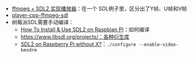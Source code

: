 - [ffmpeg + SDL2 实现播放器](https://blog.csdn.net/m0_37872216/article/details/124727130)：在一个 SDL例子里，区分出了Y帧、U帧和V帧
- [player-cpp-ffmpeg-sdl](https://github.com/raullalves/player-cpp-ffmpeg-sdl)
- 树莓派SDL需要手动编译：
  - [How To Install & Use SDL2 on Raspbian PI](https://forums.raspberrypi.com/viewtopic.php?t=58180)：如何编译
  - https://www.libsdl.org/projects/：各种衍生库
  - [SDL2 on Raspberry Pi without X?](https://stackoverflow.com/questions/57672568/sdl2-on-raspberry-pi-without-x)：`./configure --enable-video-kmsdrm`

